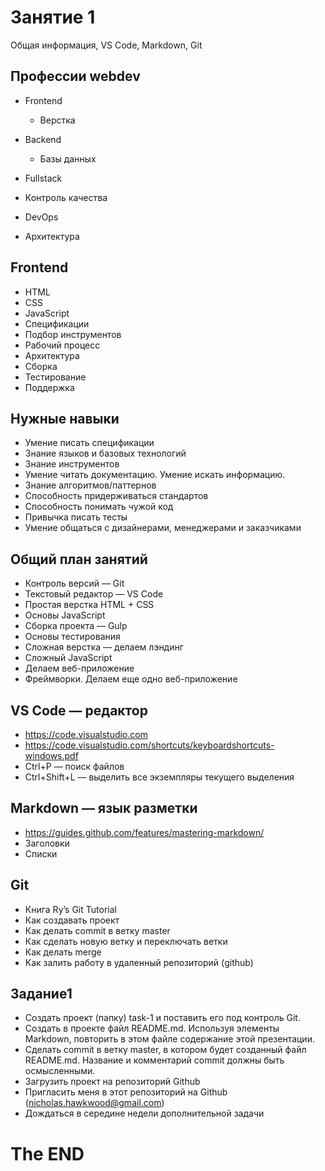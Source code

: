 # Занятие 1
Общая информация, VS Code, Markdown, Git

## Профессии webdev
* Frontend
  - Верстка

* Backend
  - Базы данных

* Fullstack
* Контроль качества
* DevOps
* Архитектура

## Frontend
* HTML 
* CSS
* JavaScript
* Спецификации
* Подбор инструментов
* Рабочий процесс
* Архитектура
* Сборка
* Тестирование
* Поддержка

## Нужные навыки
* Умение писать спецификации
* Знание языков и базовых технологий
* Знание инструментов
* Умение читать документацию. Умение искать информацию.
* Знание алгоритмов/паттернов
* Способность придерживаться стандартов
* Способность понимать чужой код
* Привычка писать тесты
* Умение общаться с дизайнерами, менеджерами и заказчиками

## Общий план занятий
* Контроль версий — Git
* Текстовый редактор — VS Code
* Простая верстка HTML + CSS
* Основы JavaScript
* Сборка проекта — Gulp
* Основы тестирования
* Сложная верстка — делаем лэндинг
* Сложный JavaScript
* Делаем веб-приложение
* Фреймворки. Делаем еще одно веб-приложение

## VS Code — редактор
* https://code.visualstudio.com
* https://code.visualstudio.com/shortcuts/keyboardshortcuts-windows.pdf
* Ctrl+P — поиск файлов
* Ctrl+Shift+L — выделить все экземпляры текущего
выделения

## Markdown — язык разметки
* https://guides.github.com/features/mastering-markdown/
* Заголовки
* Списки

## Git
* Книга Ry’s Git Tutorial
* Как создавать проект
* Как делать commit в ветку master
* Как сделать новую ветку и переключать ветки
* Как делать merge
* Как залить работу в удаленный репозиторий (github)

## Задание1

* Создать проект (папку) task-1 и поставить его под контроль Git.
* Создать в проекте файл README.md. Используя элементы
Markdown, повторить в этом файле содержание этой презентации.
* Сделать commit в ветку master, в котором будет созданный файл
README.md. Название и комментарий commit должны быть
осмысленными.
* Загрузить проект на репозиторий Github
* Пригласить меня в этот репозиторий на Github 
(nicholas.hawkwood@gmail.com)
* Дождаться в середине недели дополнительной задачи

# The END
